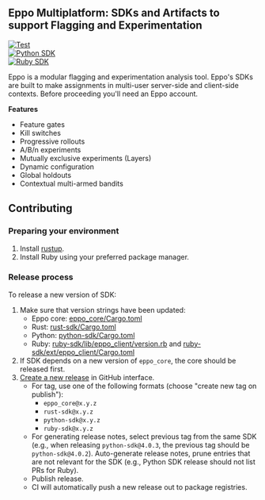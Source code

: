 ## Eppo Multiplatform: SDKs and Artifacts to support Flagging and Experimentation

[![Test](https://github.com/Eppo-exp/eppo-multiplatform/actions/workflows/ci.yml/badge.svg)](https://github.com/Eppo-exp/eppo-multiplatform/actions/workflows/ci.yml)  
[![Python SDK](https://github.com/Eppo-exp/eppo-multiplatform/actions/workflows/python.yml/badge.svg)](https://github.com/Eppo-exp/eppo-multiplatform/actions/workflows/python.yml)  
[![Ruby SDK](https://github.com/Eppo-exp/eppo-multiplatform/actions/workflows/ruby.yml/badge.svg)](https://github.com/Eppo-exp/eppo-multiplatform/actions/workflows/ruby.yml)  


Eppo is a modular flagging and experimentation analysis tool. Eppo's SDKs are built to make assignments in multi-user server-side and client-side contexts. Before proceeding you'll need an Eppo account.

**Features**
* Feature gates
* Kill switches
* Progressive rollouts
* A/B/n experiments
* Mutually exclusive experiments (Layers)
* Dynamic configuration
* Global holdouts
* Contextual multi-armed bandits

## Contributing

### Preparing your environment

1. Install [rustup](https://rustup.rs/).
2. Install Ruby using your preferred package manager.

### Release process

To release a new version of SDK:
1. Make sure that version strings have been updated:
   - Eppo core: [eppo_core/Cargo.toml](eppo_core/Cargo.toml)
   - Rust: [rust-sdk/Cargo.toml](rust-sdk/Cargo.toml)
   - Python: [python-sdk/Cargo.toml](python-sdk/Cargo.toml)
   - Ruby: [ruby-sdk/lib/eppo_client/version.rb](ruby-sdk/lib/eppo_client/version.rb) and [ruby-sdk/ext/eppo_client/Cargo.toml](ruby-sdk/ext/eppo_client/Cargo.toml)
2. If SDK depends on a new version of `eppo_core`, the core should be released first.
3. [Create a new release](https://github.com/Eppo-exp/rust-sdk/releases/new) in GitHub interface.
   - For tag, use one of the following formats (choose "create new tag on publish"):
     - `eppo_core@x.y.z`
     - `rust-sdk@x.y.z`
     - `python-sdk@x.y.z`
     - `ruby-sdk@x.y.z`
   - For generating release notes, select previous tag from the same SDK (e.g., when releasing `python-sdk@4.0.3`, the previous tag should be `python-sdk@4.0.2`). Auto-generate release notes, prune entries that are not relevant for the SDK (e.g., Python SDK release should not list PRs for Ruby).
   - Publish release.
   - CI will automatically push a new release out to package registries.
